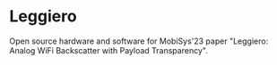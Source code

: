 # Leggiero
Open source hardware and software for MobiSys'23 paper "Leggiero: Analog WiFi Backscatter with Payload Transparency".
